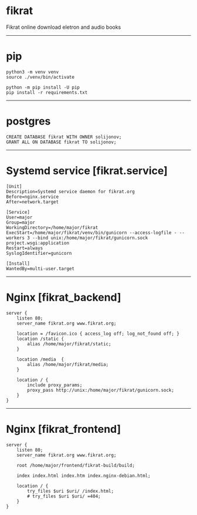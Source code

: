 # fikrat

Fikrat online download eletron and audio books
___

# pip

```
python3 -m venv venv
source ./venv/bin/activate

python -m pip install -U pip
pip install -r requirements.txt
```

___

# postgres

```
CREATE DATABASE fikrat WITH OWNER solijonov;
GRANT ALL ON DATABASE fikrat TO solijonov;
```

___

# Systemd service [fikrat.service]

```
[Unit]
Description=Systemd service daemon for fikrat.org
Before=nginx.service
After=network.target

[Service]
User=major
Group=major
WorkingDirectory=/home/major/fikrat
ExecStart=/home/major/fikrat/venv/bin/gunicorn --access-logfile - --workers 3 --bind unix:/home/major/fikrat/gunicorn.sock project.wsgi:application
Restart=always
SyslogIdentifier=gunicorn

[Install]
WantedBy=multi-user.target
```

___

# Nginx [fikrat_backend]

```
server {
    listen 80;
    server_name fikrat.org www.fikrat.org;

    location = /favicon.ico { access_log off; log_not_found off; }
    location /static {
        alias /home/major/fikrat/static;
    }
    
    location /media  {
        alias /home/major/fikrat/media;
    }

    location / {
        include proxy_params;
        proxy_pass http://unix:/home/major/fikrat/gunicorn.sock;
    }
}
```

___

# Nginx [fikrat_frontend]

```
server {
    listen 80;
    server_name fikrat.org www.fikrat.org;

    root /home/major/frontend/fikrat-build/build;

    index index.html index.htm index.nginx-debian.html;

    location / {
        try_files $uri $uri/ /index.html;
        # try_files $uri $uri/ =404;
    }
}
```